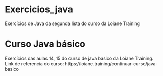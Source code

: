 # Exercicios_java
Exercícios de Java da segunda lista do curso da Loiane Training

<h1>Curso Java básico</h1>

<p>Exercícios das aulas 14, 15 do curso de java basico da Loiane Training. </br>
Link de referencia do curso: https://loiane.training/continuar-curso/java-basico
</p>
